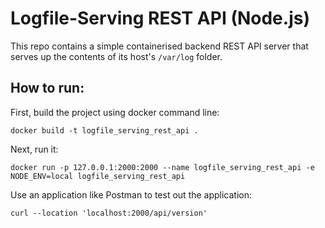 # **Logfile-Serving REST API (Node.js)**

This repo contains a simple containerised backend REST API server that serves up the contents of its host's `/var/log` folder.

## How to run:

First, build the project using docker command line:

```
docker build -t logfile_serving_rest_api .
```

Next, run it:

```
docker run -p 127.0.0.1:2000:2000 --name logfile_serving_rest_api -e NODE_ENV=local logfile_serving_rest_api
```

Use an application like Postman to test out the application:

```
curl --location 'localhost:2000/api/version'
```
